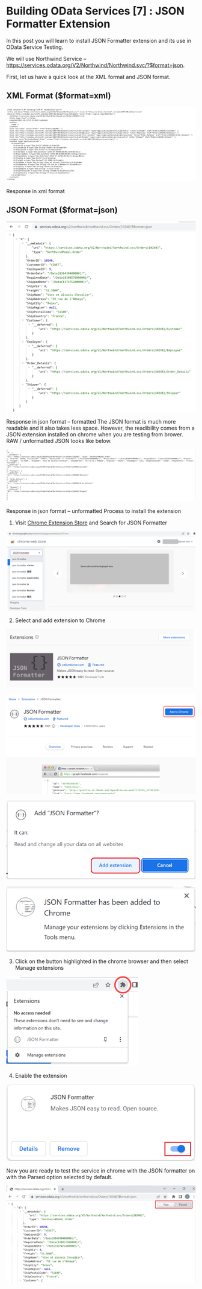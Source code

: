 # Building OData Services [7] : JSON Formatter Extension

In this post you will learn to install JSON Formatter extension and its use in OData Service Testing.

We will use Northwind Service – https://services.odata.org/V2/Northwind/Northwind.svc/?$format=json.

First, let us have a quick look at the XML format and JSON format.

## XML Format ($format=xml)

![alt text](image-92.png)

Response in xml format

## JSON Format ($format=json)

![alt text](image-93.png)

Response in json format – formatted
The JSON format is much more readable and it also takes less space. However, the readibility comes from a JSON extension installed on chrome when you are testing from brower. RAW / unformatted JSON looks like below.

![alt text](image-94.png)

Response in json format – unformatted
Process to install the extension

1. Visit [Chrome Extension Store](https://chrome.google.com/webstore/category/extensions?hl=en) and Search for JSON Formatter

![alt text](image-95.png)

2. Select and add extension to Chrome

![alt text](image-96.png)

![alt text](image-97.png)

![alt text](image-98.png)

![alt text](image-99.png)

3. Click on the button highlighted in the chrome browser and then select Manage extensions

![alt text](image-100.png)

4. Enable the extension

![alt text](image-101.png)

Now you are ready to test the service in chrome with the JSON formatter on with the Parsed option selected by default.

![alt text](image-102.png)